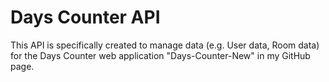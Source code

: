 # Days Counter API

This API is specifically created to manage data (e.g. User data, Room data) for the Days Counter web application "Days-Counter-New" in my GitHub page.
